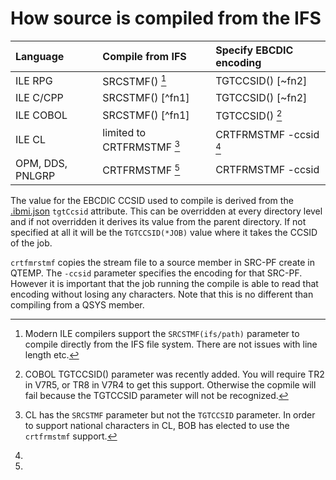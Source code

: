 # How source is compiled from the IFS

| Language    | Compile from IFS  | Specify EBCDIC encoding |
| :---------- | :---------------- | :---------------------- |
| ILE RPG     | SRCSTMF()  [^1] | TGTCCSID() [~fn2]       |
| ILE C/CPP   | SRCSTMF()  [^fn1] | TGTCCSID() [~fn2]       |
| ILE COBOL   | SRCSTMF()  [^fn1] | TGTCCSID() [^fn3] |
| ILE CL      | limited to CRTFRMSTMF  [^fn5]  | CRTFRMSTMF -ccsid [^fn4] |
| OPM, DDS, PNLGRP     | CRTFRMSTMF  [^fn4]       | CRTFRMSTMF -ccsid |

The value for the EBCDIC CCSID used to compile is derived from the [.ibmi.json](prepare-the-project/ibmi-json.md) `tgtCcsid` attribute.  This can be overridden at every directory level and if not overridden it derives its value from the parent directory.  If not specified at all it will be the `TGTCCSID(*JOB)` value where it takes the CCSID of the job.

[^1]: Modern ILE compilers support the `SRCSTMF(ifs/path)` parameter to compile directly from the 
IFS file system.  There are not issues with line length etc.

[^fn2]: Modern compilers support the `TGTCCSID(ebcdic-ccsid)` parameter to specify the CCSID that the UTF-8 IFS source should be transformed to before compiling. 

[^fn3]: COBOL TGTCCSID() parameter was recently added.  You will require TR2 in V7R5, or TR8 in V7R4 to get this support. Otherwise the copmile will fail because the TGTCCSID parameter will not be recognized.

[^fn4]:
`crtfmrstmf` copies the stream file to a source member in SRC-PF create in QTEMP.  The `-ccsid` parameter specifies the encoding for that SRC-PF.  However it is important that the job running the compile is able to read that encoding without losing any characters.  Note that this is no different than compiling from a QSYS member.

[^fn5]: CL has the `SRCSTMF` parameter but not the `TGTCCSID` parameter.  In order to support national characters in CL, BOB has elected to use the `crtfrmstmf` support.


